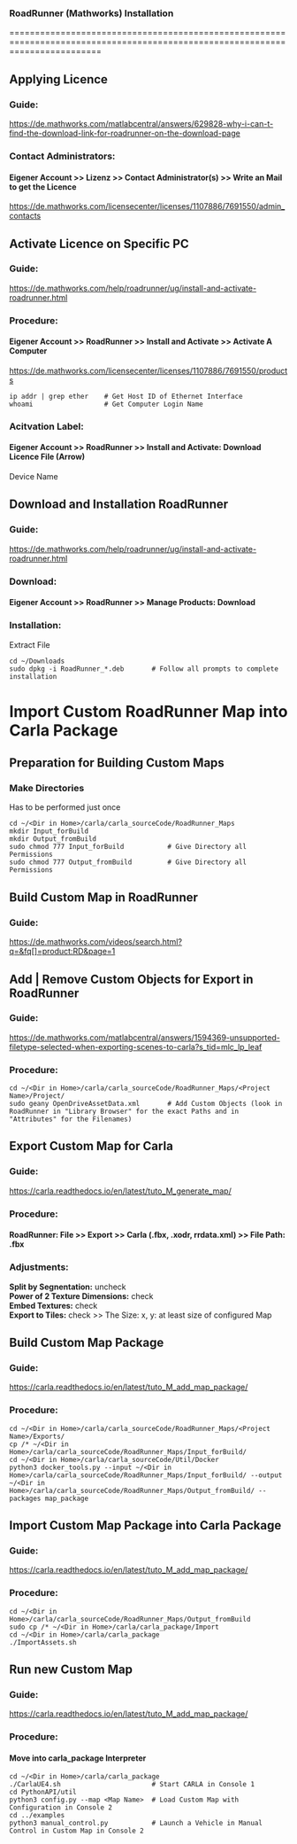 ### RoadRunner (Mathworks) Installation
==============================================================================================================================

Applying Licence
------------------------------------------------------------------------------------------------------------------------------
### Guide:  
https://de.mathworks.com/matlabcentral/answers/629828-why-i-can-t-find-the-download-link-for-roadrunner-on-the-download-page
### Contact Administrators:  
#### Eigener Account >> Lizenz >> Contact Administrator(s) >> Write an Mail to get the Licence	
https://de.mathworks.com/licensecenter/licenses/1107886/7691550/admin_contacts

Activate Licence on Specific PC
------------------------------------------------------------------------------------------------------------------------------
### Guide:
https://de.mathworks.com/help/roadrunner/ug/install-and-activate-roadrunner.html
### Procedure:
#### Eigener Account >> RoadRunner >> Install and Activate >> Activate A Computer
https://de.mathworks.com/licensecenter/licenses/1107886/7691550/products
```
ip addr | grep ether	# Get Host ID of Ethernet Interface
whoami			        # Get Computer Login Name
```
### Acitvation Label:
#### Eigener Account >> RoadRunner >> Install and Activate: Download Licence File (Arrow)
Device Name

Download and Installation RoadRunner
------------------------------------------------------------------------------------------------------------------------------
### Guide:
https://de.mathworks.com/help/roadrunner/ug/install-and-activate-roadrunner.html
### Download:
#### Eigener Account >> RoadRunner >> Manage Products: Download
### Installation:
Extract File
```
cd ~/Downloads
sudo dpkg -i RoadRunner_*.deb		# Follow all prompts to complete installation
```


Import Custom RoadRunner Map into Carla Package
==============================================================================================================================

Preparation for Building Custom Maps
------------------------------------------------------------------------------------------------------------------------------
### Make Directories
Has to be performed just once
```
cd ~/<Dir in Home>/carla/carla_sourceCode/RoadRunner_Maps
mkdir Input_forBuild
mkdir Output_fromBuild
sudo chmod 777 Input_forBuild           # Give Directory all Permissions
sudo chmod 777 Output_fromBuild         # Give Directory all Permissions
```

Build Custom Map in RoadRunner
------------------------------------------------------------------------------------------------------------------------------
### Guide:
https://de.mathworks.com/videos/search.html?q=&fq[]=product:RD&page=1

Add | Remove Custom Objects for Export in RoadRunner
------------------------------------------------------------------------------------------------------------------------------
### Guide:
https://de.mathworks.com/matlabcentral/answers/1594369-unsupported-filetype-selected-when-exporting-scenes-to-carla?s_tid=mlc_lp_leaf
### Procedure:
```
cd ~/<Dir in Home>/carla/carla_sourceCode/RoadRunner_Maps/<Project Name>/Project/
sudo geany OpenDriveAssetData.xml	    # Add Custom Objects (look in RoadRunner in "Library Browser" for the exact Paths and in "Attributes" for the Filenames)
```

Export Custom Map for Carla
------------------------------------------------------------------------------------------------------------------------------
### Guide:
https://carla.readthedocs.io/en/latest/tuto_M_generate_map/
### Procedure:
#### RoadRunner:  File >> Export >> Carla (.fbx, .xodr, rrdata.xml) >> File Path: <Map Name>.fbx
### Adjustments:
__Split by Segnentation:__  		    uncheck  
__Power of 2 Texture Dimensions:__      check  
__Embed Textures:__					    check  
__Export to Tiles:__				    check >> The Size: x, y: at least size of configured Map

Build Custom Map Package
------------------------------------------------------------------------------------------------------------------------------
### Guide:
https://carla.readthedocs.io/en/latest/tuto_M_add_map_package/
### Procedure:
```
cd ~/<Dir in Home>/carla/carla_sourceCode/RoadRunner_Maps/<Project Name>/Exports/
cp /* ~/<Dir in Home>/carla/carla_sourceCode/RoadRunner_Maps/Input_forBuild/
cd ~/<Dir in Home>/carla/carla_sourceCode/Util/Docker
python3 docker_tools.py --input ~/<Dir in Home>/carla/carla_sourceCode/RoadRunner_Maps/Input_forBuild/ --output ~/<Dir in Home>/carla/carla_sourceCode/RoadRunner_Maps/Output_fromBuild/ --packages map_package
```

Import Custom Map Package into Carla Package
------------------------------------------------------------------------------------------------------------------------------
### Guide:
https://carla.readthedocs.io/en/latest/tuto_M_add_map_package/
### Procedure:
```
cd ~/<Dir in Home>/carla/carla_sourceCode/RoadRunner_Maps/Output_fromBuild
sudo cp /* ~/<Dir in Home>/carla/carla_package/Import
cd ~/<Dir in Home>/carla/carla_package
./ImportAssets.sh
```

Run new Custom Map
------------------------------------------------------------------------------------------------------------------------------
### Guide:
https://carla.readthedocs.io/en/latest/tuto_M_add_map_package/
### Procedure:
#### Move into carla_package Interpreter
```
cd ~/<Dir in Home>/carla/carla_package
./CarlaUE4.sh						# Start CARLA in Console 1
cd PythonAPI/util					
python3 config.py --map <Map Name>	# Load Custom Map with Configuration in Console 2
cd ../examples
python3 manual_control.py 			# Launch a Vehicle in Manual Control in Custom Map in Console 2
```